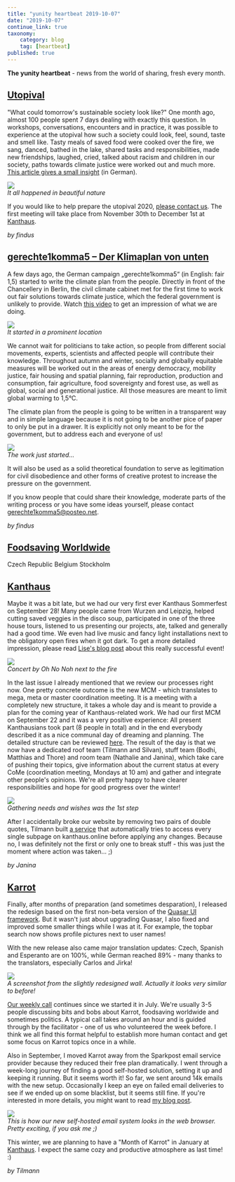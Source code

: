 ```yaml
---
title: "yunity heartbeat 2019-10-07"
date: "2019-10-07"
continue_link: true
taxonomy:
    category: blog
    tag: [heartbeat]
published: true
---
```


**The yunity heartbeat** - news from the world of sharing, fresh every month.

## [Utopival](https://utopival.de)
"What could tomorrow's sustainable society look like?" One month ago, almost 100 people spent 7 days dealing with exactly this question. In workshops, conversations, encounters and in practice, it was possible to experience at the utopival how such a society could look, feel, sound, taste and smell like. Tasty meals of saved food were cooked over the fire, we sang, danced, bathed in the lake, shared tasks and responsibilities, made new friendships, laughed, cried, talked about racism and children in our society, paths towards climate justice were worked out and much more.
[This article gives a small insight](https://www.noz.de/lokales-dk/ganderkesee/artikel/1866781/wie-in-ganderkesee-eine-woche-lang-ohne-geld-und-konsum-gelebt-wird) (in German).

![](utopival.jpg)<br>
_It all happened in beautiful nature_

If you would like to help prepare the utopival 2020, [please contact us](mailto:kontakt@utopival.de). The first meeting will take place from November 30th to December 1st at [Kanthaus](https://kanthaus.online).

_by findus_

## [gerechte1komma5 – Der Klimaplan von unten](https://gerechte1komma5.de/)

A few days ago, the German campaign „gerechte1komma5“ (in English: fair 1,5) started to write the climate plan from the people. Directly in front of the Chancellery in Berlin, the civil climate cabinet met for the first time to work out fair solutions towards climate justice, which the federal government is unlikely to provide. Watch [this video](https://vimeo.com/362264058) to get an impression of what we are doing.

![](g1k5_bundestag.jpg)<br>
_It started in a prominent location_

We cannot wait for politicians to take action, so people from different social movements, experts, scientists and affected people will contribute their knowledge. Throughout autumn and winter, socially and globally equitable measures will be worked out in the areas of energy democracy, mobility justice, fair housing and spatial planning, fair reproduction, production and consumption, fair agriculture, food sovereignty and forest use, as well as global, social and generational justice. All those measures are meant to limit global warming to 1,5°C.

The climate plan from the people is going to be written in a transparent way and in simple language because it is not going to be another pice of paper to only be put in a drawer. It is explicitly not only meant to be for the government, but to address each and everyone of us!

![](g1k5_papier.jpg)<br>
_The work just started..._

It will also be used as a solid theoretical foundation to serve as legitimation for civil disobedience and other forms of creative protest to increase the pressure on the government.

If you know people that could share their knowledge, moderate parts of the writing process or you have some ideas yourself, please contact [gerechte1komma5@posteo.net](mailto:gerechte1komma5@posteo.net).

_by findus_

## [Foodsaving Worldwide](https://foodsaving.world)
Czech Republic
Belgium
Stockholm


## [Kanthaus](https://kanthaus.online)
Maybe it was a bit late, but we had our very first ever Kanthaus Sommerfest on September 28! Many people came from Wurzen and Leipzig, helped cutting saved veggies in the disco soup, participated in one of the three house tours, listened to us presenting our projects, ate, talked and generally had a good time. We even had live music and fancy light installations next to the obligatory open fires when it got dark. To get a more detailed impression, please read [Lise's blog post](https://kanthaus.online/blog/2019-10-02_sommerfest) about this really successful event!

![](sf_concert.jpg)<br>
_Concert by Oh No Noh next to the fire_

In the last issue I already mentioned that we review our processes right now. One pretty concrete outcome is the new MCM - which translates to mega, meta or master coordination meeting. It is a meeting with a completely new structure, it takes a whole day and is meant to provide a plan for the coming year of Kanthaus-related work. We had our first MCM on September 22 and it was a very positive experience: All present Kanthausians took part (8 people in total) and in the end everybody described it as a nice communal day of dreaming and planning. The detailed structure can be reviewed [here](https://gitlab.com/kanthaus/kanthaus-public/blob/master/2019-MCM/mcmStructureProposal.md). The result of the day is that we now have a dedicated roof team (Tilmann and Silvan), stuff team (Bodhi, Matthias and Thore) and room team (Nathalie and Janina), which take care of pushing their topics, give information about the current status at every CoMe (coordination meeting, Mondays at 10 am) and gather and integrate other people's opinions. We're all pretty happy to have clearer responsibilities and hope for good progress over the winter!

![](mcm_needs.jpg)<br>
_Gathering needs and wishes was the 1st step_

After I accidentally broke our website by removing two pairs of double quotes, Tilmann built [a service](https://github.com/kanthaus/kanthaus.online/blob/master/test.sh) that automatically tries to access every single subpage on kanthaus.online before applying any changes. Because no, I was definitely not the first or only one to break stuff - this was just the moment where action was taken... ;)

_by Janina_

## [Karrot](https://karrot.world)

Finally, after months of preparation (and sometimes desparation), I released the redesign based on the first non-beta version of the [Quasar UI framework](https://quasar.dev). But it wasn't just about upgrading Quasar, I also fixed and improved some smaller things while I was at it. For example, the topbar search now shows profile pictures next to user names!

With the new release also came major translation updates: Czech, Spanish and Esperanto are on 100%, while German reached 89% - many thanks to the translators, especially Carlos and Jirka!

![](karrot-landing.png)<br>
_A screenshot from the slightly redesigned wall. Actually it looks very similar to before!_

[Our weekly call](https://community.foodsaving.world/t/weekly-call-about-karrot-development/289/27) continues since we started it in July. We're usually 3-5 people discussing bits and bobs about Karrot, foodsaving worldwide and sometimes politics. A typical call takes around an hour and is guided through by the facilitator - one of us who volunteered the week before. I think we all find this format helpful to establish more human contact and get some focus on Karrot topics once in a while.

Also in September, I moved Karrot away from the Sparkpost email service provider because they reduced their free plan dramatically. I went through a week-long journey of finding a good self-hosted solution, setting it up and keeping it running. But it seems worth it! So far, we sent around 14k emails with the new setup. Occasionally I keep an eye on failed email deliveries to see if we ended up on some blacklist, but it seems still fine. If you're interested in more details, you might want to read [my blog post](https://blog.karrot.world/2019/09/25/setting-up-email-service.html).

![](karrot-postal.png)<br>
_This is how our new self-hosted email system looks in the web browser. Pretty exciting, if you ask me ;)_

This winter, we are planning to have a "Month of Karrot" in January at [Kanthaus](https://kanthaus.online/). I expect the same cozy and productive atmosphere as last time! :)

_by Tilmann_